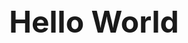 <div align = "center">
  <font size="28" ><b>Hello World</b></font>
</div>
<div><img style="display: block; margin: 0 auto;" src="https://typora-1300671906.cos.ap-nanjing.myqcloud.com/img/PicsArt_11-15-01.01.02.png" alt="" /></div>
